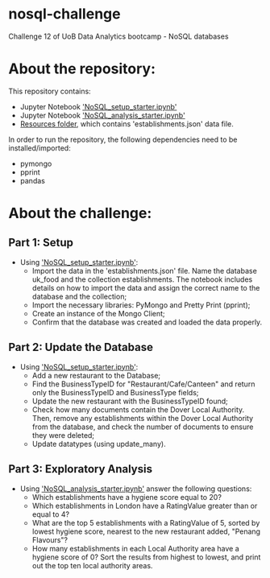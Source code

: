 # nosql-challenge
Challenge 12 of UoB Data Analytics bootcamp - NoSQL databases

# About the repository:
This repository contains:
- Jupyter Notebook ['NoSQL_setup_starter.ipynb'](https://github.com/catisf/nosql-challenge/blob/main/NoSQL_setup_starter.ipynb)
- Jupyter Notebook ['NoSQL_analysis_starter.ipynb'](https://github.com/catisf/nosql-challenge/blob/main/NoSQL_analysis_starter.ipynb)
- [Resources folder](https://github.com/catisf/nosql-challenge/tree/main/Resources), which contains 'establishments.json' data file.

In order to run the repository, the following dependencies need to be installed/imported:
- pymongo
- pprint
- pandas

# About the challenge:
## Part 1: Setup
- Using ['NoSQL_setup_starter.ipynb'](https://github.com/catisf/nosql-challenge/blob/main/NoSQL_setup_starter.ipynb):
  - Import the data in the 'establishments.json' file. Name the database uk_food and the collection establishments. The notebook includes details on how to import the data and assign the correct name to the database and the collection;
  - Import the necessary libraries: PyMongo and Pretty Print (pprint);
  - Create an instance of the Mongo Client;
  - Confirm that the database was created and loaded the data properly.

## Part 2: Update the Database 
- Using ['NoSQL_setup_starter.ipynb'](https://github.com/catisf/nosql-challenge/blob/main/NoSQL_setup_starter.ipynb):
  - Add a new restaurant to the Database;
  - Find the BusinessTypeID for "Restaurant/Cafe/Canteen" and return only the BusinessTypeID and BusinessType fields;
  - Update the new restaurant with the BusinessTypeID found;
  - Check how many documents contain the Dover Local Authority. Then, remove any establishments within the Dover Local Authority from the database, and check the number of     documents to ensure they were deleted;
  - Update datatypes (using update_many).

## Part 3: Exploratory Analysis
- Using ['NoSQL_analysis_starter.ipynb'](https://github.com/catisf/nosql-challenge/blob/main/NoSQL_analysis_starter.ipynb) answer the following questions:
  - Which establishments have a hygiene score equal to 20?
  - Which establishments in London have a RatingValue greater than or equal to 4?
  - What are the top 5 establishments with a RatingValue of 5, sorted by lowest hygiene score, nearest to the new restaurant added, "Penang Flavours"?
  - How many establishments in each Local Authority area have a hygiene score of 0? Sort the results from highest to lowest, and print out the top ten local authority areas.
